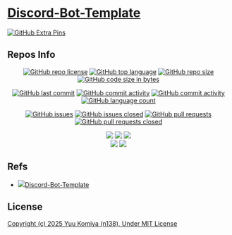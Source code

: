# [Discord-Bot-Template](https://github.com/n138-kz/Discord-Bot-Template)

[![GitHub Extra Pins](https://github-readme-stats.vercel.app/api/pin/?locale=ja&show_owner=true&theme=graywhite&username=n138-kz&repo=Discord-Bot-Template)](https://github.com/n138-kz/Discord-Bot-Template)

## Repos Info

<div align="center">

  [![GitHub repo license](https://img.shields.io/github/license/n138-kz/Discord-Bot-Template)](/LICENSE)
  [![GitHub top language](https://img.shields.io/github/languages/top/n138-kz/Discord-Bot-Template)](/../../)
  [![GitHub repo size](https://img.shields.io/github/repo-size/n138-kz/Discord-Bot-Template)](/../../)
  [![GitHub code size in bytes](https://img.shields.io/github/languages/code-size/n138-kz/Discord-Bot-Template)](/../../)

</div>
<div align="center">

  [![GitHub last commit](https://img.shields.io/github/last-commit/n138-kz/Discord-Bot-Template)](/../../commits)
  [![GitHub commit activity](https://img.shields.io/github/commit-activity/w/n138-kz/Discord-Bot-Template)](/../../commits)
  [![GitHub commit activity](https://img.shields.io/github/commit-activity/t/n138-kz/Discord-Bot-Template)](/../../commits)
  [![GitHub language count](https://img.shields.io/github/languages/count/n138-kz/Discord-Bot-Template)](/../../)

</div>
<div align="center">

  [![GitHub issues](https://img.shields.io/github/issues/n138-kz/Discord-Bot-Template)](/../../issues)
  [![GitHub issues closed](https://img.shields.io/github/issues-closed/n138-kz/Discord-Bot-Template)](/../../issues)
  [![GitHub pull requests](https://img.shields.io/github/issues-pr/n138-kz/Discord-Bot-Template)](/../../pulls)
  [![GitHub pull requests closed](https://img.shields.io/github/issues-pr-closed/n138-kz/Discord-Bot-Template)](/../../pulls)

</div>
<div align="center">

  [![](https://img.shields.io/badge/YouTube-FF0000?style=for-the-badge&logo=youtube&logoColor=white)](https://youtube.com/channel/UCOX8Iv1r0V18lbOnohE7lWQ)
  [![](https://img.shields.io/badge/Twitch-6441A5?style=for-the-badge&logo=twitch&logoColor=white)](https://www.twitch.tv/yuukomiya)
  [![](https://img.shields.io/badge/X-000000?style=for-the-badge&logo=x&logoColor=white)](https://x.com/n138kz)
  <br>
  [![](https://img.shields.io/youtube/channel/subscribers/UCOX8Iv1r0V18lbOnohE7lWQ)](https://youtube.com/channel/UCOX8Iv1r0V18lbOnohE7lWQ)
  [![](https://img.shields.io/twitch/status/YuuKomiya)](https://www.twitch.tv/yuukomiya)

</div>

## Refs

- [![](https://www.google.com/s2/favicons?size=64&domain=https://github.com)Discord-Bot-Template](https://github.com/n138-kz/Discord-Bot-Template/)

## License

[Copyright (c) 2025 Yuu Komiya (n138), Under MIT License](LICENSE)  
